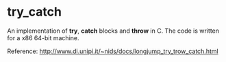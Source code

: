 # try_catch
An implementation of **try**, **catch** blocks and **throw** in C. The code is written for a x86 64-bit machine. 

Reference:
http://www.di.unipi.it/~nids/docs/longjump_try_trow_catch.html
